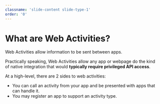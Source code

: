 ```yaml
---
classname: 'slide-content slide-type-1'
order: '0'
---
```


What are Web Activities?
========================

Web Activities allow information to be sent between apps.

Practically speaking, Web Activities allow any app or webpage do the kind of
native integration that would **typically require privileged API access**.

At a high-level, there are 2 sides to web activities:

* You can call an activity from your app and be presented with apps that can handle it.
* You may register an app to support an activity type.
